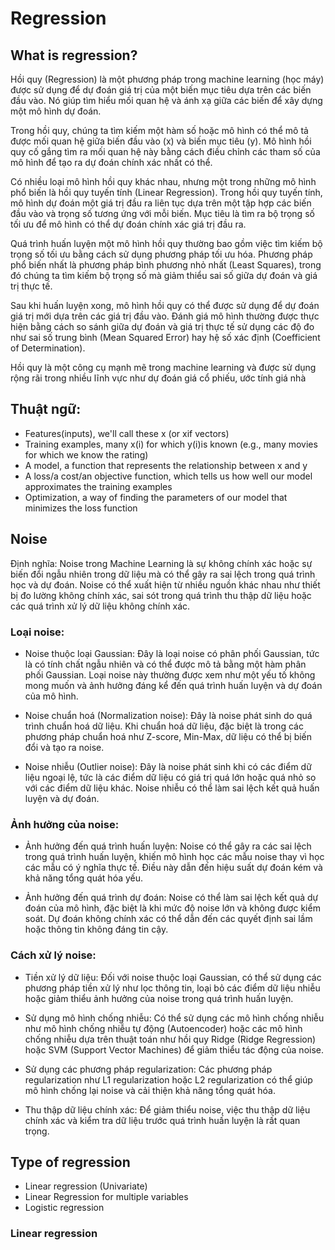 # Regression

## What is regression?

Hồi quy (Regression) là một phương pháp trong machine learning (học máy) được sử dụng để dự đoán giá trị của một biến mục tiêu dựa trên các biến đầu vào. Nó giúp tìm hiểu mối quan hệ và ánh xạ giữa các biến để xây dựng một mô hình dự đoán.

Trong hồi quy, chúng ta tìm kiếm một hàm số hoặc mô hình có thể mô tả được mối quan hệ giữa biến đầu vào (x) và biến mục tiêu (y). Mô hình hồi quy cố gắng tìm ra mối quan hệ này bằng cách điều chỉnh các tham số của mô hình để tạo ra dự đoán chính xác nhất có thể.

Có nhiều loại mô hình hồi quy khác nhau, nhưng một trong những mô hình phổ biến là hồi quy tuyến tính (Linear Regression). Trong hồi quy tuyến tính, mô hình dự đoán một giá trị đầu ra liên tục dựa trên một tập hợp các biến đầu vào và trọng số tương ứng với mỗi biến. Mục tiêu là tìm ra bộ trọng số tối ưu để mô hình có thể dự đoán chính xác giá trị đầu ra.

Quá trình huấn luyện một mô hình hồi quy thường bao gồm việc tìm kiếm bộ trọng số tối ưu bằng cách sử dụng phương pháp tối ưu hóa. Phương pháp phổ biến nhất là phương pháp bình phương nhỏ nhất (Least Squares), trong đó chúng ta tìm kiếm bộ trọng số mà giảm thiểu sai số giữa dự đoán và giá trị thực tế.

Sau khi huấn luyện xong, mô hình hồi quy có thể được sử dụng để dự đoán giá trị mới dựa trên các giá trị đầu vào. Đánh giá mô hình thường được thực hiện bằng cách so sánh giữa dự đoán và giá trị thực tế sử dụng các độ đo như sai số trung bình (Mean Squared Error) hay hệ số xác định (Coefficient of Determination).

Hồi quy là một công cụ mạnh mẽ trong machine learning và được sử dụng rộng rãi trong nhiều lĩnh vực như dự đoán giá cổ phiếu, ước tính giá nhà

## Thuật ngữ:

- Features(inputs), we'll call these x (or xif vectors)
- Training examples, many x(i) for which y(i)is known
  (e.g., many movies for which we know the rating)
- A model, a function that represents the relationship
  between x and y
- A loss/a cost/an objective function, which tells us
  how well our model approximates the training
  examples
- Optimization, a way of finding the parameters of
  our model that minimizes the loss function

## Noise

Định nghĩa: Noise trong Machine Learning là sự không chính xác hoặc sự biến đổi ngẫu nhiên trong dữ liệu mà có thể gây ra sai lệch trong quá trình học và dự đoán. Noise có thể xuất hiện từ nhiều nguồn khác nhau như thiết bị đo lường không chính xác, sai sót trong quá trình thu thập dữ liệu hoặc các quá trình xử lý dữ liệu không chính xác.

### Loại noise:

- Noise thuộc loại Gaussian: Đây là loại noise có phân phối Gaussian, tức là có tính chất ngẫu nhiên và có thể được mô tả bằng một hàm phân phối Gaussian. Loại noise này thường được xem như một yếu tố không mong muốn và ảnh hưởng đáng kể đến quá trình huấn luyện và dự đoán của mô hình.

- Noise chuẩn hoá (Normalization noise): Đây là noise phát sinh do quá trình chuẩn hoá dữ liệu. Khi chuẩn hoá dữ liệu, đặc biệt là trong các phương pháp chuẩn hoá như Z-score, Min-Max, dữ liệu có thể bị biến đổi và tạo ra noise.

- Noise nhiễu (Outlier noise): Đây là noise phát sinh khi có các điểm dữ liệu ngoại lệ, tức là các điểm dữ liệu có giá trị quá lớn hoặc quá nhỏ so với các điểm dữ liệu khác. Noise nhiễu có thể làm sai lệch kết quả huấn luyện và dự đoán.

### Ảnh hưởng của noise:

- Ảnh hưởng đến quá trình huấn luyện: Noise có thể gây ra các sai lệch trong quá trình huấn luyện, khiến mô hình học các mẫu noise thay vì học các mẫu có ý nghĩa thực tế. Điều này dẫn đến hiệu suất dự đoán kém và khả năng tổng quát hóa yếu.

- Ảnh hưởng đến quá trình dự đoán: Noise có thể làm sai lệch kết quả dự đoán của mô hình, đặc biệt là khi mức độ noise lớn và không được kiểm soát. Dự đoán không chính xác có thể dẫn đến các quyết định sai lầm hoặc thông tin không đáng tin cậy.

### Cách xử lý noise:

- Tiền xử lý dữ liệu: Đối với noise thuộc loại Gaussian, có thể sử dụng các phương pháp tiền xử lý như lọc thông tin, loại bỏ các điểm dữ liệu nhiễu hoặc giảm thiểu ảnh hưởng của noise trong quá trình huấn luyện.

- Sử dụng mô hình chống nhiễu: Có thể sử dụng các mô hình chống nhiễu như mô hình chống nhiễu tự động (Autoencoder) hoặc các mô hình chống nhiễu dựa trên thuật toán như hồi quy Ridge (Ridge Regression) hoặc SVM (Support Vector Machines) để giảm thiểu tác động của noise.

- Sử dụng các phương pháp regularization: Các phương pháp regularization như L1 regularization hoặc L2 regularization có thể giúp mô hình chống lại noise và cải thiện khả năng tổng quát hóa.

- Thu thập dữ liệu chính xác: Để giảm thiểu noise, việc thu thập dữ liệu chính xác và kiểm tra dữ liệu trước quá trình huấn luyện là rất quan trọng.

## Type of regression

- Linear regression (Univariate)
- Linear Regression for multiple variables
- Logistic regression

### Linear regression
